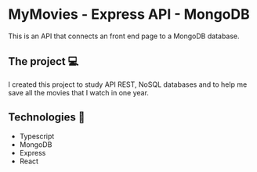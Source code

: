 # MyMovies - Express API - MongoDB 
This is an API that connects an front end page to a MongoDB database.

## The project :computer:
I created this project to study API REST, NoSQL databases and to help me save all the movies that I watch in one year. 

## Technologies :abacus:
<ul>
  <li>Typescript</li>
  <li>MongoDB</li>
  <li>Express</li>
  <li>React</li>
</ul>



